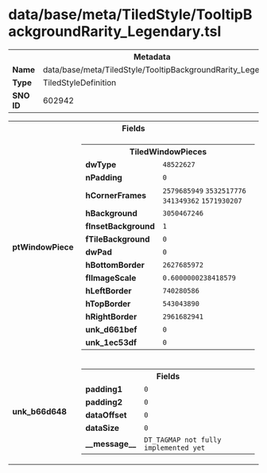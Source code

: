 <h1>data/base/meta/TiledStyle/TooltipBackgroundRarity_Legendary.tsl</h1><table><tr><th colspan="100%">Metadata</th></tr><tr><td><b>Name</b></td><td>data/base/meta/TiledStyle/TooltipBackgroundRarity_Legendary.tsl</td></tr><tr><td><b>Type</b></td><td>TiledStyleDefinition</td></tr><tr><td><b>SNO ID</b></td><td>602942</td></tr></table>

<table><tr><th colspan="100%">Fields</th></tr><tr><td><b>ptWindowPiece</b></td><td><table><tr><th colspan="100%">TiledWindowPieces</th></tr><tr><td><b>dwType</b></td><td><code>48522627</code></td></tr><tr><td><b>nPadding</b></td><td><code>0</code></td></tr><tr><td><b>hCornerFrames</b></td><td><code>2579685949</code>
<code>3532517776</code>
<code>341349362</code>
<code>1571930207</code>
</td></tr><tr><td><b>hBackground</b></td><td><code>3050467246</code></td></tr><tr><td><b>fInsetBackground</b></td><td><code>1</code></td></tr><tr><td><b>fTileBackground</b></td><td><code>0</code></td></tr><tr><td><b>dwPad</b></td><td><code>0</code></td></tr><tr><td><b>hBottomBorder</b></td><td><code>2627685972</code></td></tr><tr><td><b>flImageScale</b></td><td><code>0.6000000238418579</code></td></tr><tr><td><b>hLeftBorder</b></td><td><code>740280586</code></td></tr><tr><td><b>hTopBorder</b></td><td><code>543043890</code></td></tr><tr><td><b>hRightBorder</b></td><td><code>2961682941</code></td></tr><tr><td><b>unk_d661bef</b></td><td><code>0</code></td></tr><tr><td><b>unk_1ec53df</b></td><td><code>0</code></td></tr></table>


</td></tr><tr><td><b>unk_b66d648</b></td><td><table><tr><th colspan="100%">Fields</th></tr><tr><td><b>padding1</b></td><td><code>0</code></td></tr><tr><td><b>padding2</b></td><td><code>0</code></td></tr><tr><td><b>dataOffset</b></td><td><code>0</code></td></tr><tr><td><b>dataSize</b></td><td><code>0</code></td></tr><tr><td><b>__message__</b></td><td><code>DT_TAGMAP not fully implemented yet</code></td></tr></table>

</td></tr></table>

